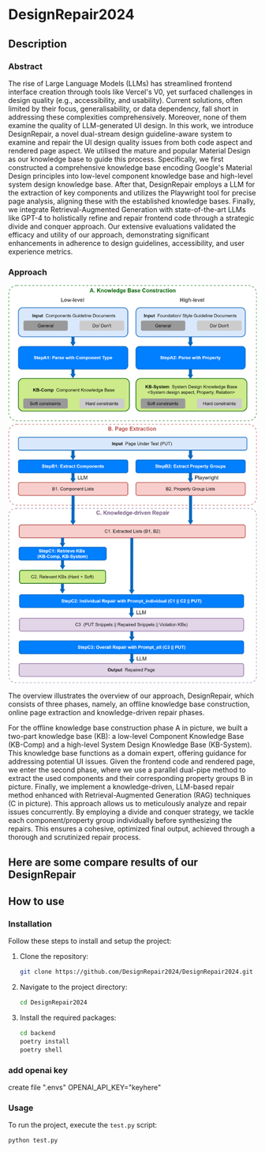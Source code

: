 



# DesignRepair2024

## Description

### Abstract 
The rise of Large Language Models (LLMs) has streamlined frontend interface creation through tools like Vercel's V0, yet surfaced challenges in design quality (e.g., accessibility, and usability). Current solutions, often limited by their focus, generalisability, or data dependency, fall short in addressing these complexities comprehensively. Moreover, none of them examine the quality of LLM-generated UI design.
In this work, we introduce DesignRepair, a novel dual-stream design guideline-aware system to examine and repair the UI design quality issues from both code aspect and rendered page aspect. We utilised the mature and popular Material Design as our knowledge base to guide this process. Specifically, we first constructed a comprehensive knowledge base encoding Google's Material Design principles into low-level component knowledge base and high-level system design knowledge base. After that, DesignRepair employs a LLM for the extraction of key components and utilizes the Playwright tool for precise page analysis, aligning these with the established knowledge bases. Finally, we integrate Retrieval-Augmented Generation with state-of-the-art LLMs like GPT-4 to holistically refine and repair frontend code through a strategic divide and conquer approach.
Our extensive evaluations validated the efficacy and utility of our approach, demonstrating significant enhancements in adherence to design guidelines, accessibility, and user experience metrics. 

### Approach

![Framework Overview of DesignRepair](https://github.com/DesignRepair2024/DesignRepair2024/blob/main/image/overview.png)

The overview illustrates the overview of our approach, DesignRepair, which consists of three phases, namely, an offline knowledge base construction, online page extraction and knowledge-driven repair phases. 

For the offline knowledge base construction phase A in picture, we built a two-part knowledge base (KB): a low-level Component Knowledge Base (KB-Comp) and a high-level System Design Knowledge Base (KB-System). This knowledge base functions as a domain expert, offering guidance for addressing potential UI issues. 
Given the frontend code and rendered page, we enter the second phase, where we use a parallel dual-pipe method to extract the used components and their corresponding property groups B in picture.
Finally, we implement a knowledge-driven, LLM-based repair method enhanced with Retrieval-Augmented Generation (RAG) techniques (C in picture). This approach allows us to meticulously analyze and repair issues concurrently. By employing a divide and conquer strategy, we tackle each component/property group individually before synthesizing the repairs. This ensures a cohesive, optimized final output, achieved through a thorough and scrutinized repair process.

## Here are some compare results of our DesignRepair

## How to use

### Installation

Follow these steps to install and setup the project:

1. Clone the repository:
    ```bash
    git clone https://github.com/DesignRepair2024/DesignRepair2024.git
    ```

2. Navigate to the project directory:
    ```bash
    cd DesignRepair2024
    ```

3. Install the required packages:
    ```bash
    cd backend
    poetry install
    poetry shell
    ```

### add openai key 
create file ".envs"
OPENAI_API_KEY="keyhere"

### Usage

To run the project, execute the `test.py` script:

```bash
python test.py